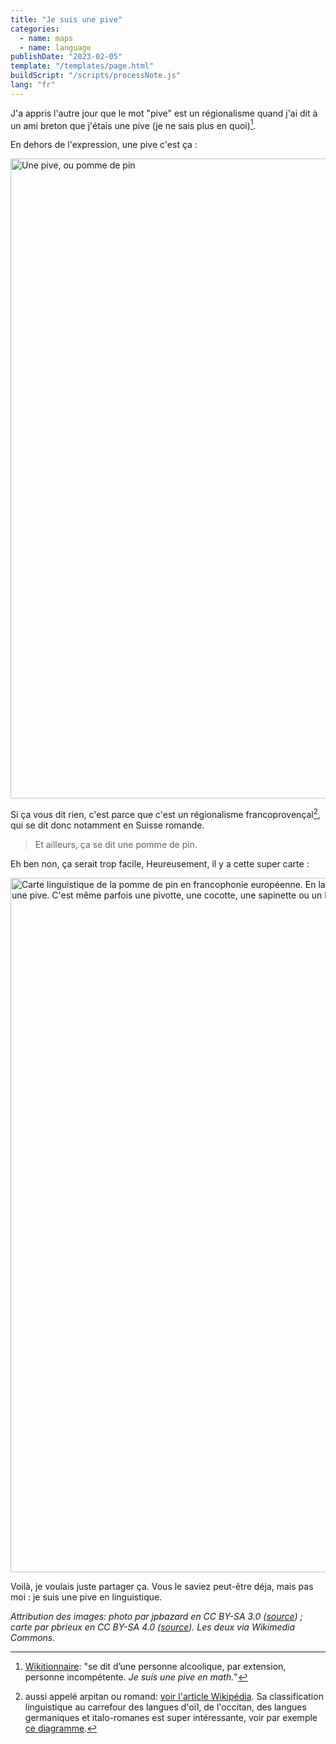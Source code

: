 ```yaml
---
title: "Je suis une pive"
categories:
  - name: maps
  - name: language
publishDate: "2023-02-05"
template: "/templates/page.html"
buildScript: "/scripts/processNote.js"
lang: "fr"
---
```


J'a appris l'autre jour que le mot "pive" est un régionalisme quand j'ai dit à un ami breton que j'étais une pive (je ne sais plus en quoi)[^1].

En dehors de l'expression, une pive c'est ça :

<img width="1024" height="683" style="aspect-ratio:1024/683;height:auto;" src="/static/images/2023-02-05-pive.jpg" alt="Une pive, ou pomme de pin">

Si ça vous dit rien, c'est parce que c'est un régionalisme francoprovençal[^2], qui se dit donc notamment en Suisse romande.

> Et ailleurs, ça se dit une pomme de pin.

Eh ben non, ça serait trop facile, Heureusement, il y a cette super carte :

<img width="1111" height="1024" style="aspect-ratio:1111/1024;height:auto;" src="/static/images/2023-02-05-carte-pive.png" alt="Carte linguistique de la pomme de pin en francophonie européenne. En langues d'oïl c'est une pomme de pin, en occitan une pigne ou pine, et en francoprovençal une pive. C'est même parfois une pivotte, une cocotte, une sapinette ou un babet.">

Voilà, je voulais juste partager ça. Vous le saviez peut-être déja, mais pas moi : je suis une pive en linguistique.

<!-- prettier-ignore -->
_Attribution des images: photo par jpbazard en CC BY-SA 3.0 ([source](<https://commons.wikimedia.org/wiki/File:C%C3%B4ne_mature_de_pin_d%27alep_(Pinus_halepensis).JPG>)) ; carte par pbrieux en CC BY-SA 4.0 ([source](https://commons.wikimedia.org/wiki/File:Carte_linguistique_de_la_pomme_de_pin_en_francophonie_europ%C3%A9enne.svg)). Les deux via Wikimedia Commons._

[^1]: [Wikitionnaire](https://fr.wiktionary.org/wiki/pive#fr-nom-4): "se dit d’une personne alcoolique, par extension, personne incompétente. _Je suis une pive en math._"
[^2]: aussi appelé arpitan ou romand: [voir l'article Wikipédia](https://fr.wikipedia.org/wiki/Francoproven%C3%A7al). Sa classification linguistique au carrefour des langues d'oïl, de l'occitan, des langues germaniques et italo-romanes est super intéressante, voir par exemple [ce diagramme](https://commons.wikimedia.org/wiki/File:Romance-lg-classification-en.png).
